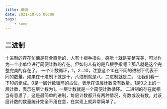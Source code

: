 ```yaml
---
title: 编码
date: 2021-10-05 00:00 
tags:
    - some
---
```


## 二进制
十进制的存在仿佛是符合直觉的，人有十根手指头，感觉十就是完整完美，可以作为一个小单位进行简便计数的存在。但如何人有的是八根手指呢？那八就是这个完整完美的存在了。
一个计数循环，1，2...10，注意这个10在不同的进制下代表不同的数量，如果在十进制下就是十，八进制就是八，二进制就是二。 
让我们看一下10的组成。0是一层计数循环的占位，表示在该层计数没有数量。1是0之上的一层计数，表示在层计数为1。一层计数就是一个简便计数循环。 
二进制的存在就相当有意思了，这是最简单的进制，每层计数都只有两种情况，有数或没有数，对该层计数的数量统计完全不用在意，在实现上就异常简单了。 
